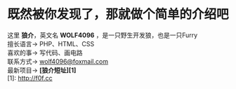 既然被你发现了，那就做个简单的介绍吧
==
这里 **狼介**，英文名 **WOLF4096** ，是一只野生开发狼，也是一只Furry  
擅长语言-> PHP、HTML、CSS  
喜欢的事-> 写代码、画电路  
联系方式-> wolf4096@foxmail.com  
最新项目-> **[狼介短址][1]**  
  [1]: http://f0f.cc
